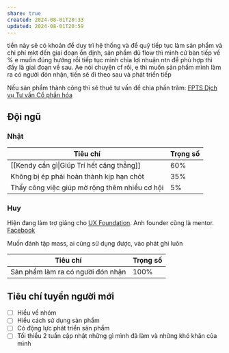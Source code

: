 ```yaml
---
share: true
created: 2024-08-01T20:33
updated: 2024-08-01T20:59
---
```


tiền này sẽ có khoản để duy trì hệ thống và để quỹ tiếp tục làm sản phẩm và chi phí mkt
đến giai đoạn ổn định, sản phẩm đủ flow thì mình cứ bàn tiếp về %
e muốn đúng hướng rồi tiếp tục mình chia lợi nhuận ntn để phù hợp
thì đấy là giai đoạn về sau. Ae nói chuyện cf rồi, e thì muốn sản phẩm mình làm ra có người đón nhận, tiền sẽ đi theo sau và phát triển tiếp


Nếu sản phẩm thành công thì sẽ thuê tư vấn để chia phần trăm: [FPTS Dịch vụ Tư vấn Cổ phần hóa](https://www.fpts.com.vn/san-pham-dich-vu/tu-van-doanh-nghiep/dich-vu-ngan-hang-dau-tu/san-pham-dich-vu/tu-van-co-phan-hoa/)

## Đội ngũ
### Nhật
| Tiêu chí                                      | Trọng số |
| --------------------------------------------- | -------- |
| [[Kendy cần gì\|Giúp Trí hết căng thẳng]]     | 60%      |
| Không bị ép phải hoàn thành kịp hạn chót      | 35%      |
| Thấy công việc giúp mở rộng thêm nhiều cơ hội | 5%       |

### Huy
Hiện đang làm trợ giảng cho [UX Foundation](https://uxfoundation.vn/). Anh founder cũng là mentor.
[Facebook](https://www.facebook.com/huyvietluu99)

Muốn đánh tập mass, ai cũng sử dụng được, vào phát ghi luôn

| Tiêu chí                          | Trọng số |
| --------------------------------- | -------- |
| Sản phẩm làm ra có người đón nhận | 100%     |

## Tiêu chí tuyển người mới
- [ ] Hiểu về nhóm
- [ ] Hiểu cách sử dụng sản phẩm 
- [ ] Có động lực phát triển sản phẩm
- [ ] Tối thiểu 2 tuần cập nhật những gì mình đã làm và những khó khăn của mình